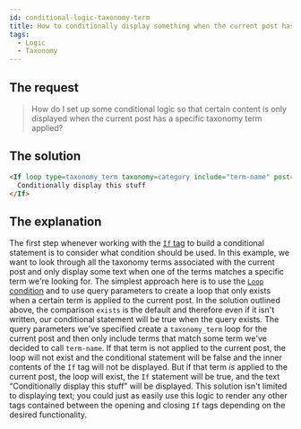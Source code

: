 ```yaml
---
id: conditional-logic-taxonomy-term
title: How to conditionally display something when the current post has a certain taxonomy term applied
tags:
  - Logic
  - Taxonomy
---
```

## The request

> How do I set up some conditional logic so that certain content is only displayed when the current post has a specific taxonomy term applied?

## The solution

```html
<If loop type=taxonomy_term taxonomy=category include="term-name" post=current>
  Conditionally display this stuff
</If>
```

## The explanation

The first step whenever working with the [`If` tag](/dynamic-tags/if/) to build a conditional statement is to consider what condition should be used. In this example, we want to look through all the taxonomy terms associated with the current post and only display some text when one of the terms matches a specific term we're looking for. The simplest approach here is to use the [`Loop` condition](/dynamic-tags/loop/features/exists) and to use query parameters to create a loop that only exists when a certain term is applied to the current post. In the solution outlined above, the comparison `exists` is the default and therefore even if it isn't written, our conditional statement will be true when the query exists. The query parameters we've specified create a `taxonomy_term` loop for the current post and then only include terms that match some term we've decided to call `term-name`. If that term is not applied to the current post, the loop will not exist and the conditional statement will be false and the inner contents of the `If` tag will not be displayed. But if that term _is_ applied to the current post, the loop will exist, the `If` statement will be true, and the text “Conditionally display this stuff” will be displayed. This solution isn't limited to displaying text; you could just as easily use this logic to render any other tags contained between the opening and closing `If` tags depending on the desired functionality.